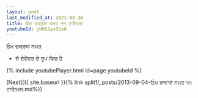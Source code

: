 ```yaml
---
layout: post
last_modified_at: 2021-03-30
title: ਓਮ ਚਕ੍ਰਯ ਨਮਹ ੧੧ ਟਾਇਮਸ
youtubeId: jH052ysSSxU
---
```

 
 
 ਓਮ ਚਕ੍ਰਯ ਨਮਹ  
 
 -  ਜੋ ਦੇਵੇਂਦਰ ਦੇ ਰੂਪ ਵਿਚ ਹੈ 
 
  
 
  
 
 
 
 
 
 


{% include youtubePlayer.html id=page.youtubeId %}
 
[Next]({{ site.baseurl }}{% link  split1/_posts/2013-09-04-ਓਮ ਰਾਵਾਏ ਨਮਹ ੧੧ ਟਾਇਮਸ.md%})
 

